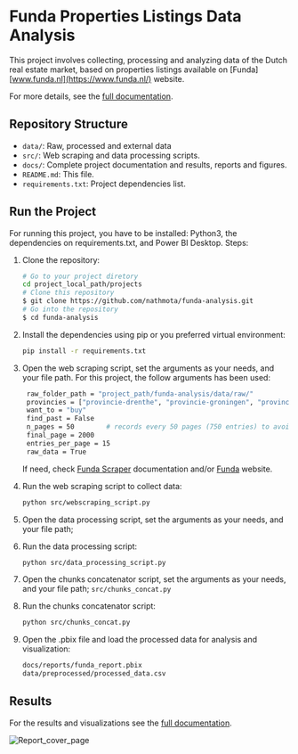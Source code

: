 # Funda Properties Listings Data Analysis 

This project involves collecting, processing and analyzing data of the Dutch real estate market, based on properties listings available on [Funda][www.funda.nl](https://www.funda.nl/) website.

For more details, see the [full documentation](docs/index.md).

## Repository Structure
- `data/`: Raw, processed and external data
- `src/`: Web scraping and data processing scripts.
- `docs/`: Complete project documentation and results, reports and figures.
- `README.md`: This file.
- `requirements.txt`: Project dependencies list.

## Run the Project
For running this project, you have to be installed: Python3, the dependencies on requirements.txt, and Power BI Desktop.
Steps:

1. Clone the repository:
    ```bash
    # Go to your project diretory
    cd project_local_path/projects
    # Clone this repository
    $ git clone https://github.com/nathmota/funda-analysis.git
    # Go into the repository
    $ cd funda-analysis
    ```
2. Install the dependencies using pip or you preferred virtual environment:
    ```bash
    pip install -r requirements.txt
    ```
3. Open the web scraping script, set the arguments as your needs, and your file path.
   For this project, the follow arguments has been used:
   ```bash
    raw_folder_path = "project_path/funda-analysis/data/raw/"
    provincies = ["provincie-drenthe", "provincie-groningen", "provincie-flevoland", "provincie-friesland", "provincie-zeeland", "provincie-limburg", "provincie-utrecht", "provincie-overijssel","provincie-gelderland","provincie-noord-brabant","provincie-noord-holland","provincie-zuid-holland"]
    want_to = "buy"
    find_past = False
    n_pages = 50        # records every 50 pages (750 entries) to avoid loss in case of execution failure
    final_page = 2000
    entries_per_page = 15
    raw_data = True
    ```
   If need, check [Funda Scraper](https://github.com/whchien/funda-scraper) documentation and/or [Funda](www.funda.nl) website.
   
4. Run the web scraping script to collect data:
    ```bash
    python src/webscraping_script.py
    ```
5. Open the data processing script, set the arguments as your needs, and your file path;
 
6. Run the data processing script:
    ```bash
    python src/data_processing_script.py
    ```
7. Open the chunks concatenator script, set the arguments as your needs, and your file path;
   `src/chunks_concat.py`

8. Run the chunks concatenator script:
    ```bash
    python src/chunks_concat.py
    ```
9. Open the .pbix file and load the processed data for analysis and visualization:
    ```bash
    docs/reports/funda_report.pbix
    data/preprocessed/processed_data.csv
    ```

## Results
For the results and visualizations see the [full documentation](docs/index.md).

![Report_cover_page](docs/figures/cover-page.png)

